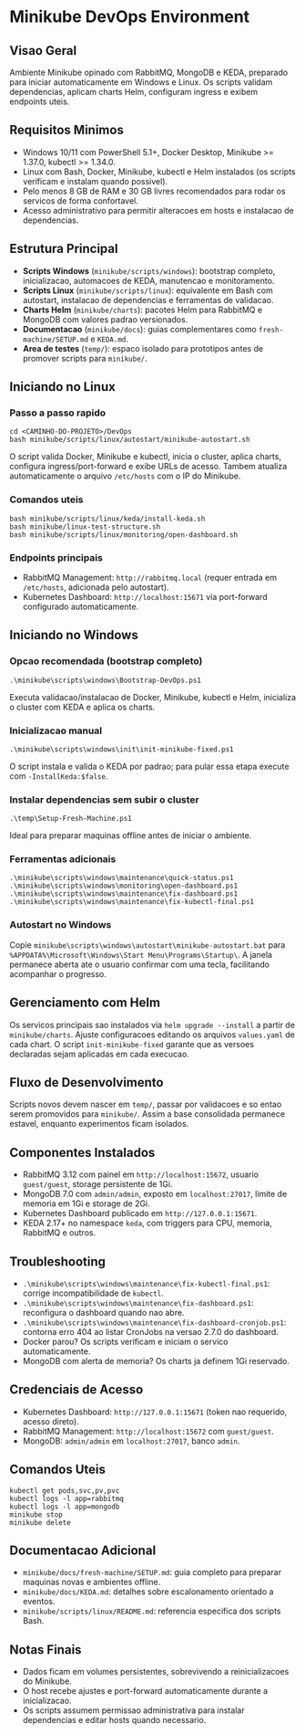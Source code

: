 ﻿# Minikube DevOps Environment

## Visao Geral
Ambiente Minikube opinado com RabbitMQ, MongoDB e KEDA, preparado para iniciar automaticamente em Windows e Linux. Os scripts validam dependencias, aplicam charts Helm, configuram ingress e exibem endpoints uteis.

## Requisitos Minimos
- Windows 10/11 com PowerShell 5.1+, Docker Desktop, Minikube >= 1.37.0, kubectl >= 1.34.0.
- Linux com Bash, Docker, Minikube, kubectl e Helm instalados (os scripts verificam e instalam quando possivel).
- Pelo menos 8 GB de RAM e 30 GB livres recomendados para rodar os servicos de forma confortavel.
- Acesso administrativo para permitir alteracoes em hosts e instalacao de dependencias.

## Estrutura Principal
- **Scripts Windows** (`minikube/scripts/windows`): bootstrap completo, inicializacao, automacoes de KEDA, manutencao e monitoramento.
- **Scripts Linux** (`minikube/scripts/linux`): equivalente em Bash com autostart, instalacao de dependencias e ferramentas de validacao.
- **Charts Helm** (`minikube/charts`): pacotes Helm para RabbitMQ e MongoDB com valores padrao versionados.
- **Documentacao** (`minikube/docs`): guias complementares como `fresh-machine/SETUP.md` e `KEDA.md`.
- **Area de testes** (`temp/`): espaco isolado para prototipos antes de promover scripts para `minikube/`.

## Iniciando no Linux
### Passo a passo rapido
```
cd <CAMINHO-DO-PROJETO>/DevOps
bash minikube/scripts/linux/autostart/minikube-autostart.sh
```
O script valida Docker, Minikube e kubectl, inicia o cluster, aplica charts, configura ingress/port-forward e exibe URLs de acesso. Tambem atualiza automaticamente o arquivo `/etc/hosts` com o IP do Minikube.

### Comandos uteis
```
bash minikube/scripts/linux/keda/install-keda.sh
bash minikube/linux-test-structure.sh
bash minikube/scripts/linux/monitoring/open-dashboard.sh
```

### Endpoints principais
- RabbitMQ Management: `http://rabbitmq.local` (requer entrada em `/etc/hosts`, adicionada pelo autostart).
- Kubernetes Dashboard: `http://localhost:15671` via port-forward configurado automaticamente.

## Iniciando no Windows
### Opcao recomendada (bootstrap completo)
```
.\minikube\scripts\windows\Bootstrap-DevOps.ps1
```
Executa validacao/instalacao de Docker, Minikube, kubectl e Helm, inicializa o cluster com KEDA e aplica os charts.

### Inicializacao manual
```
.\minikube\scripts\windows\init\init-minikube-fixed.ps1
```
O script instala e valida o KEDA por padrao; para pular essa etapa execute com `-InstallKeda:$false`.

### Instalar dependencias sem subir o cluster
```
.\temp\Setup-Fresh-Machine.ps1
```
Ideal para preparar maquinas offline antes de iniciar o ambiente.

### Ferramentas adicionais
```
.\minikube\scripts\windows\maintenance\quick-status.ps1
.\minikube\scripts\windows\monitoring\open-dashboard.ps1
.\minikube\scripts\windows\maintenance\fix-dashboard.ps1
.\minikube\scripts\windows\maintenance\fix-kubectl-final.ps1
```

### Autostart no Windows
Copie `minikube\scripts\windows\autostart\minikube-autostart.bat` para `%APPDATA%\Microsoft\Windows\Start Menu\Programs\Startup\`. A janela permanece aberta ate o usuario confirmar com uma tecla, facilitando acompanhar o progresso.

## Gerenciamento com Helm
Os servicos principais sao instalados via `helm upgrade --install` a partir de `minikube/charts`. Ajuste configuracoes editando os arquivos `values.yaml` de cada chart. O script `init-minikube-fixed` garante que as versoes declaradas sejam aplicadas em cada execucao.

## Fluxo de Desenvolvimento
Scripts novos devem nascer em `temp/`, passar por validacoes e so entao serem promovidos para `minikube/`. Assim a base consolidada permanece estavel, enquanto experimentos ficam isolados.

## Componentes Instalados
- RabbitMQ 3.12 com painel em `http://localhost:15672`, usuario `guest/guest`, storage persistente de 1Gi.
- MongoDB 7.0 com `admin/admin`, exposto em `localhost:27017`, limite de memoria em 1Gi e storage de 2Gi.
- Kubernetes Dashboard publicado em `http://127.0.0.1:15671`.
- KEDA 2.17+ no namespace `keda`, com triggers para CPU, memoria, RabbitMQ e outros.

## Troubleshooting
- `.\minikube\scripts\windows\maintenance\fix-kubectl-final.ps1`: corrige incompatibilidade de `kubectl`.
- `.\minikube\scripts\windows\maintenance\fix-dashboard.ps1`: reconfigura o dashboard quando nao abre.
- `.\minikube\scripts\windows\maintenance\fix-dashboard-cronjob.ps1`: contorna erro 404 ao listar CronJobs na versao 2.7.0 do dashboard.
- Docker parou? Os scripts verificam e iniciam o servico automaticamente.
- MongoDB com alerta de memoria? Os charts ja definem 1Gi reservado.

## Credenciais de Acesso
- Kubernetes Dashboard: `http://127.0.0.1:15671` (token nao requerido, acesso direto).
- RabbitMQ Management: `http://localhost:15672` com `guest/guest`.
- MongoDB: `admin/admin` em `localhost:27017`, banco `admin`.

## Comandos Uteis
```
kubectl get pods,svc,pv,pvc
kubectl logs -l app=rabbitmq
kubectl logs -l app=mongodb
minikube stop
minikube delete
```

## Documentacao Adicional
- `minikube/docs/fresh-machine/SETUP.md`: guia completo para preparar maquinas novas e ambientes offline.
- `minikube/docs/KEDA.md`: detalhes sobre escalonamento orientado a eventos.
- `minikube/scripts/linux/README.md`: referencia especifica dos scripts Bash.

## Notas Finais
- Dados ficam em volumes persistentes, sobrevivendo a reinicializacoes do Minikube.
- O host recebe ajustes e port-forward automaticamente durante a inicializacao.
- Os scripts assumem permissao administrativa para instalar dependencias e editar hosts quando necessario.

